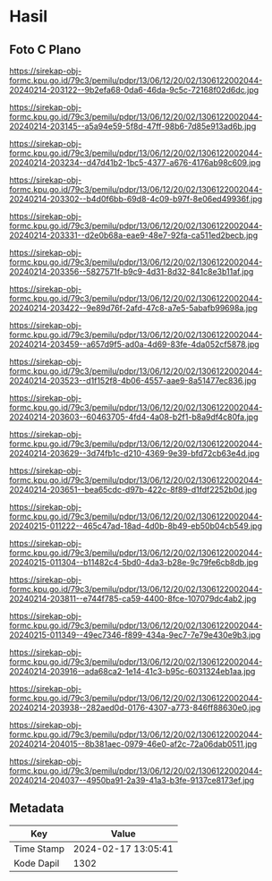 # Hasil

## Foto C Plano

https://sirekap-obj-formc.kpu.go.id/79c3/pemilu/pdpr/13/06/12/20/02/1306122002044-20240214-203122--9b2efa68-0da6-46da-9c5c-72168f02d6dc.jpg

https://sirekap-obj-formc.kpu.go.id/79c3/pemilu/pdpr/13/06/12/20/02/1306122002044-20240214-203145--a5a94e59-5f8d-47ff-98b6-7d85e913ad6b.jpg

https://sirekap-obj-formc.kpu.go.id/79c3/pemilu/pdpr/13/06/12/20/02/1306122002044-20240214-203234--d47d41b2-1bc5-4377-a676-4176ab98c609.jpg

https://sirekap-obj-formc.kpu.go.id/79c3/pemilu/pdpr/13/06/12/20/02/1306122002044-20240214-203302--b4d0f6bb-69d8-4c09-b97f-8e06ed49936f.jpg

https://sirekap-obj-formc.kpu.go.id/79c3/pemilu/pdpr/13/06/12/20/02/1306122002044-20240214-203331--d2e0b68a-eae9-48e7-92fa-ca511ed2becb.jpg

https://sirekap-obj-formc.kpu.go.id/79c3/pemilu/pdpr/13/06/12/20/02/1306122002044-20240214-203356--5827571f-b9c9-4d31-8d32-841c8e3b11af.jpg

https://sirekap-obj-formc.kpu.go.id/79c3/pemilu/pdpr/13/06/12/20/02/1306122002044-20240214-203422--9e89d76f-2afd-47c8-a7e5-5abafb99698a.jpg

https://sirekap-obj-formc.kpu.go.id/79c3/pemilu/pdpr/13/06/12/20/02/1306122002044-20240214-203459--a657d9f5-ad0a-4d69-83fe-4da052cf5878.jpg

https://sirekap-obj-formc.kpu.go.id/79c3/pemilu/pdpr/13/06/12/20/02/1306122002044-20240214-203523--d1f152f8-4b06-4557-aae9-8a51477ec836.jpg

https://sirekap-obj-formc.kpu.go.id/79c3/pemilu/pdpr/13/06/12/20/02/1306122002044-20240214-203603--60463705-4fd4-4a08-b2f1-b8a9df4c80fa.jpg

https://sirekap-obj-formc.kpu.go.id/79c3/pemilu/pdpr/13/06/12/20/02/1306122002044-20240214-203629--3d74fb1c-d210-4369-9e39-bfd72cb63e4d.jpg

https://sirekap-obj-formc.kpu.go.id/79c3/pemilu/pdpr/13/06/12/20/02/1306122002044-20240214-203651--bea65cdc-d97b-422c-8f89-d1fdf2252b0d.jpg

https://sirekap-obj-formc.kpu.go.id/79c3/pemilu/pdpr/13/06/12/20/02/1306122002044-20240215-011222--465c47ad-18ad-4d0b-8b49-eb50b04cb549.jpg

https://sirekap-obj-formc.kpu.go.id/79c3/pemilu/pdpr/13/06/12/20/02/1306122002044-20240215-011304--b11482c4-5bd0-4da3-b28e-9c79fe6cb8db.jpg

https://sirekap-obj-formc.kpu.go.id/79c3/pemilu/pdpr/13/06/12/20/02/1306122002044-20240214-203811--e744f785-ca59-4400-8fce-107079dc4ab2.jpg

https://sirekap-obj-formc.kpu.go.id/79c3/pemilu/pdpr/13/06/12/20/02/1306122002044-20240215-011349--49ec7346-f899-434a-9ec7-7e79e430e9b3.jpg

https://sirekap-obj-formc.kpu.go.id/79c3/pemilu/pdpr/13/06/12/20/02/1306122002044-20240214-203916--ada68ca2-1e14-41c3-b95c-6031324eb1aa.jpg

https://sirekap-obj-formc.kpu.go.id/79c3/pemilu/pdpr/13/06/12/20/02/1306122002044-20240214-203938--282aed0d-0176-4307-a773-846ff88630e0.jpg

https://sirekap-obj-formc.kpu.go.id/79c3/pemilu/pdpr/13/06/12/20/02/1306122002044-20240214-204015--8b381aec-0979-46e0-af2c-72a06dab0511.jpg

https://sirekap-obj-formc.kpu.go.id/79c3/pemilu/pdpr/13/06/12/20/02/1306122002044-20240214-204037--4950ba91-2a39-41a3-b3fe-9137ce8173ef.jpg


## Metadata

| Key        | Value               |
| ---------- | ------------------- |
| Time Stamp | 2024-02-17 13:05:41 |
| Kode Dapil | 1302                |



